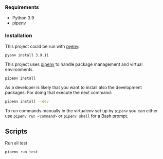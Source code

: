### Requirements
* Python 3.9
* [pipenv](https://pipenv-fork.readthedocs.io/en/latest/install.html)

### Installation
This project could be run with [pyenv](https://github.com/pyenv/pyenv).
```shell
pyenv install 3.9.11
```


This project uses [pipenv](https://pipenv.pypa.io/en/latest/) to handle package management and virtual environments.

```bash
pipenv install
```

As a developer is likely that you want to install also the development packages. For doing that execute the next
command:
```bash
pipenv install --dev
```

To run commands manually in the virtualenv set up by `pipenv` you can either use `pipenv run <command>` or
`pipenv shell` for a Bash prompt.

## Scripts
Run all test
```shell
pipenv run test 
```